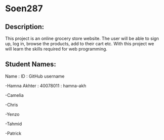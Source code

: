 # Soen287
## Description: 
This project is an online grocery store website. The user will be able to sign up, log in, browse the products, add to their cart etc. With this project we will learn the skills required for web programming. 

## Student Names: 
Name : ID : GitHub username

-Hamna Akhter : 40078011 : hamna-akh

-Camelia

-Chris

-Yenzo

-Tahmid

-Patrick

